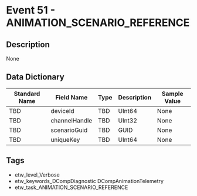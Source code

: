 # Event 51 - ANIMATION_SCENARIO_REFERENCE

## Description
None

## Data Dictionary
|Standard Name|Field Name|Type|Description|Sample Value|
|---|---|---|---|---|
|TBD|deviceId|TBD|UInt64|None|None|
|TBD|channelHandle|TBD|UInt32|None|None|
|TBD|scenarioGuid|TBD|GUID|None|None|
|TBD|uniqueKey|TBD|UInt64|None|None|

## Tags
* etw_level_Verbose
* etw_keywords_DCompDiagnostic DCompAnimationTelemetry
* etw_task_ANIMATION_SCENARIO_REFERENCE
